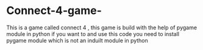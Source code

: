 # Connect-4-game-

This is a game called connect 4 , this game is build with the help of pygame module in python 
if you want to and use this code you need to install pygame module which is not an induilt module in python
